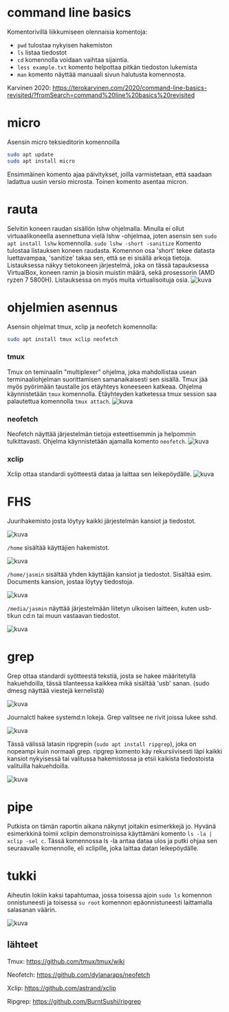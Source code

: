 
# command line basics
Komentorivillä liikkumiseen olennaisia komentoja:
- `pwd` tulostaa nykyisen hakemiston
- `ls` listaa tiedostot
- `cd` komennolla voidaan vaihtaa sijaintia.
- `less example.txt` komento helpottaa pitkän tiedoston lukemista
- `man` komento näyttää manuaali sivun halutusta komennosta.

Karvinen 2020: https://terokarvinen.com/2020/command-line-basics-revisited/?fromSearch=command%20line%20basics%20revisited
# micro
Asensin micro teksieditorin komennoilla
```bash
sudo apt update
sudo apt install micro
```
Ensimmäinen komento ajaa päivitykset, joilla varmistetaan, että saadaan ladattua uusin versio microsta. Toinen komento asentaa micron.

# rauta

Selvitin koneen raudan sisällön lshw ohjelmalla. Minulla ei ollut virtuaalikoneella asennettuna vielä lshw -ohjelmaa, joten asensin sen `sudo apt install lshw` komennolla. `sudo lshw -short -sanitize` Komento tulostaa listauksen koneen raudasta.   Komennon osa 'short' tekee datasta luettavampaa, 'sanitize' takaa sen, että se ei sisällä arkoja tietoja.
Listauksessa näkyy tietokoneen järjestelmä, joka on tässä tapauksessa VirtualBox, koneen ramin ja biosin muistin määrä, sekä prosessorin (AMD ryzen 7 5800H). Listauksessa on myös muita virtualisoituja osia.
![kuva](images/h2/h2_1.png)

# ohjelmien asennus
Asensin ohjelmat tmux, xclip ja neofetch komennolla:
```bash
sudo apt install tmux xclip neofetch
```
### tmux
Tmux on teminaalin "multiplexer" ohjelma, joka mahdollistaa usean terminaaliohjelman suorittamisen samanaikaisesti sen sisällä. Tmux jää myös pyörimään taustalle jos etäyhteys koneeseen katkeaa. Ohjelma käynnistetään `tmux` komennolla. Etäyhteyden katketessa tmux session saa palautettua komennolla `tmux attach`.
![kuva](images/h2/h2_3.png)
### neofetch
Neofetch näyttää järjestelmän tietoja esteettisemmin ja helpommin tulkittavasti. Ohjelma käynnistetään ajamalla komento `neofetch`.
![kuva](images/h2/h2_2.png)

### xclip
Xclip ottaa standardi syötteestä dataa ja laittaa sen leikepöydälle. 
![kuva](images/h2/h2_4.png)
# FHS
Juurihakemisto josta löytyy kaikki järjestelmän kansiot ja tiedostot.

![kuva](images/h2/h2_5.png)

`/home` sisältää käyttäjien hakemistot.

![kuva](images/h2/h2_6.png)

`/home/jasmin` sisältää yhden käyttäjän kansiot ja tiedostot. Sisältää esim. Documents kansion, jostaa löytyy tiedostoja.

![kuva](images/h2/h2_7.png)

`/media/jasmin` näyttää järjestelmään liitetyn ulkoisen laitteen, kuten usb-tikun cd:n tai muun vastaavan tiedostot.

![kuva](images/h2/h2_8.png)
# grep
Grep ottaa standardi syötteestä tekstiä, josta se hakee määritetyllä hakuehdoilla, tässä tilanteessa kaikkea mikä sisältää 'usb' sanan.  (sudo dmesg näyttää viestejä kernelistä)

![kuva](images/h2/h2_9.png)

Journalctl hakee systemd:n lokeja. Grep valitsee ne rivit joissa lukee sshd.

![kuva](images/h2/h2_10.png)

Tässä välissä latasin ripgrepin (`sudo apt install ripgrep`), joka on nopeampi kuin normaali grep. ripgrep komento käy rekursiivisesti läpi kaikki kansiot nykyisessä tai valitussa hakemistossa ja etsii kaikista tiedostoista valituilla hakuehdoilla. 

![kuva](images/h2/h2_12.png)

# pipe
Putkista on tämän raportin aikana näkynyt joitakin esimerkkejä jo. Hyvänä esimerkkinä toimii xclipin demonstroinissa käyttämäni komento `ls -la | xclip -sel c`. Tässä komennossa ls -la antaa dataa ulos ja putki ohjaa sen seuraavalle komennolle, eli xclipille, joka laittaa datan leikepöydälle. 

# tukki

Aiheutin lokiin kaksi tapahtumaa, jossa toisessa ajoin `sudo ls` komennon onnistuneesti ja toisessa `su root` komennon epäonnistuneesti laittamalla salasanan väärin.

![kuva](images/h2/h2_13.png)

## lähteet
 Tmux: https://github.com/tmux/tmux/wiki
 
 Neofetch:  https://github.com/dylanaraps/neofetch
 
 Xclip: https://github.com/astrand/xclip
 
 Ripgrep: https://github.com/BurntSushi/ripgrep
